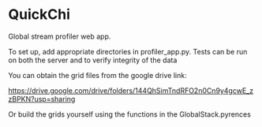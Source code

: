 
# QuickChi
Global stream profiler web app. 

To set up, add appropriate directories in profiler_app.py. Tests can be run on both the server and to verify integrity of the data

You can obtain the grid files from the google drive link:

https://drive.google.com/drive/folders/144QhSimTndRFO2n0Cn9y4gcwE_zzBPKN?usp=sharing

Or build the grids yourself using the functions in the GlobalStack.pyrences
